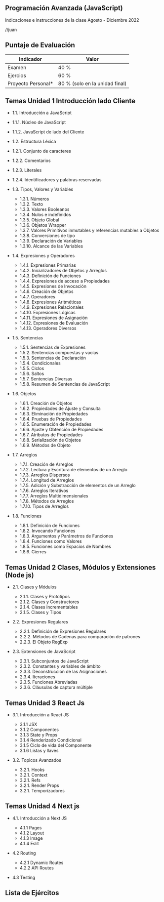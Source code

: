 
## Programación Avanzada (JavaScript)

Indicaciones e instrucciones de la clase Agosto - Diciembre 2022

 
  //juan

## Puntaje de Evaluación

| Indicador             | Valor                                                                |
| ----------------- | ------------------------------------------------------------------ |
| Examen | 40 % |
| Ejercios | 60 %|
| Proyecto Personal* | 80 % (solo en la unidad final) |


## Temas Unidad 1 Introducción lado Cliente
 
- 1.1. Introducción a JavaScript
 - 1.1.1. Núcleo de JavaScript
 - 1.1.2. JavaScript de lado del Cliente
 
- 1.2. Estructura Léxica
 - 1.2.1. Conjunto de caracteres
 - 1.2.2. Comentarios
 - 1.2.3. Literales
 - 1.2.4. Identificadores y palabras reservadas 
 
- 1.3. Tipos, Valores y Variables
   - 1.3.1. Números
   - 1.3.2. Texto
   - 1.3.3. Valores Booleanos
   - 1.3.4. Nulos e indefinidos
   - 1.3.5. Objeto Global
   - 1.3.6. Objetos Wrapper
   - 1.3.7. Valores Primitivos inmutables y referencias mutables a Objetos
   - 1.3.8. Conversiones de tipo
   - 1.3.9. Declaración de Variables
   - 1.3.10. Alcance de las Variables
 
- 1.4. Expresiones y Operadores
   - 1.4.1. Expresiones Primarias
   - 1.4.2. Inicializadores de Objetos y Arreglos
   - 1.4.3. Definición de Funciones
   - 1.4.4. Expresiones de acceso a Propiedades
   - 1.4.5. Expresiones de Invocación
   - 1.4.6. Creación de Objetos
   - 1.4.7. Operadores
   - 1.4.8. Expresiones Aritméticas
   - 1.4.9. Expresiones Relacionales
   - 1.4.10. Expresiones Lógicas
   - 1.4.11. Expresiones de Asignación
   - 1.4.12. Expresiones de Evaluación
   - 1.4.13. Operadores Diversos
 
- 1.5. Sentencias
   - 1.5.1. Sentencias de Expresiones
   - 1.5.2. Sentencias compuestas y vacías
   - 1.5.3. Sentencias de Declaración
   - 1.5.4. Condicionales
   - 1.5.5. Ciclos
   - 1.5.6. Saltos
   - 1.5.7. Sentencias Diversas
   - 1.5.8. Resumen de Sentencias de JavaScript
 
- 1.6. Objetos 
   - 1.6.1. Creación de Objetos
   - 1.6.2. Propiedades de Ajuste y Consulta
   - 1.6.3. Eliminación de Propiedades
   - 1.6.4. Pruebas de Propiedades
   - 1.6.5. Enumeración de Propiedades
   - 1.6.6. Ajuste y Obtención de Propiedades
   - 1.6.7. Atributos de Propiedades
   - 1.6.8. Serialización de Objetos
   - 1.6.9. Métodos de Objeto
 
- 1.7. Arreglos
   - 1.7.1. Creación de Arreglos
   - 1.7.2. Lectura y Escritura de elementos de un Arreglo
   - 1.7.3. Arreglos Dispersos
   - 1.7.4. Longitud de Arreglos
   - 1.7.5. Adición y Substracción de elementos de un Arreglo
   - 1.7.6. Arreglos Iterativos
   - 1.7.7. Arreglos Multidimensionales
   - 1.7.8. Métodos de Arreglos
   - 1.7.10. Tipos de Arreglos
 
- 1.8. Funciones
   - 1.8.1. Definición de Funciones
   - 1.8.2. Invocando Funciones
   - 1.8.3. Argumentos y Parámetros de Funciones
   - 1.8.4. Funciones como Valores
   - 1.8.5. Funciones como Espacios de Nombres
   - 1.8.6. Cierres
 
 
## Temas Unidad 2 Clases, Módulos y Extensiones (Node js)                 
 
- 2.1. Clases y Módulos
   - 2.1.1. Clases y Prototipos
   - 2.1.2. Clases y Constructores
   - 2.1.4. Clases incrementables
   - 2.1.5. Clases y Tipos
 
- 2.2. Expresiones Regulares
   - 2.2.1. Definición de Expresiones Regulares
   - 2.2.2. Métodos de Cadenas para comparación de patrones
   - 2.2.3. El Objeto RegExp
 
- 2.3. Extensiones de JavaScript 
   - 2.3.1. Subconjuntos de JavaScript
   - 2.3.2. Constantes y variables de ámbito
   - 2.3.3. Deconstrucción de las Asignaciones
   - 2.3.4. Iteraciones
   - 2.3.5. Funciones Abreviadas
   - 2.3.6. Cláusulas de captura múltiple
 
 
 
## Temas Unidad 3 React Js 
 
- 3.1. Introducción a React JS
   - 3.1.1 JSX
   - 3.1.2 Componentes
   - 3.1.3 State y Props
   - 3.1.4 Renderizado Condicional
   - 3.1.5 Ciclo de vida del Componente
   - 3.1.6 Listas y llaves
 
 
- 3.2. Topicos Avanzados
   - 3.2.1. Hooks
   - 3.2.1. Context
   - 3.2.1. Refs
   - 3.2.1. Render Props
   - 3.2.1. Temporizadores
 
## Temas Unidad 4 Next js 
- 4.1. Introducción a Next JS
   - 4.1.1 Pages
   - 4.1.2 Layout
   - 4.1.3 Image
   - 4.1.4 Eslit
 
- 4.2 Routing
   - 4.2.1 Dynamic Routes
   - 4.2.2 API Routes
 
- 4.3 Testing
 
 
 
## Lista de Ejércitos
  
 
 


 
